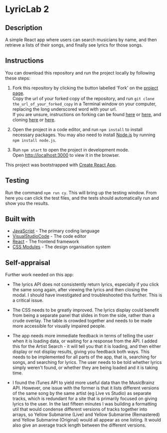 # LyricLab 2

## Description

A simple React app where users can search musicians by name, and then retrieve a lists of their songs, and finally see lyrics for those songs.

## Instructions

You can download this repository and run the project locally by following these steps:

1. Fork this repository by clicking the button labelled 'Fork' on the [project page](https://github.com/chicorycolumn/lyriclab.git).
   <br/>
   Copy the url of your forked copy of the repository, and run `git clone the_url_of_your_forked_copy` in a Terminal window on your computer, replacing the long underscored word with your url.
   <br/>
   If you are unsure, instructions on forking can be found [here](https://guides.github.com/activities/forking/) or [here](https://www.toolsqa.com/git/git-fork/), and cloning [here](https://www.wikihow.com/Clone-a-Repository-on-Github) or [here](https://www.howtogeek.com/451360/how-to-clone-a-github-repository/).

2. Open the project in a code editor, and run `npm install` to install necessary packages. You may also need to install [Node.js](https://nodejs.org/en/) by running `npm install node.js`.

3. Run `npm start` to open the project in development mode.
   <br/>
   Open [http://localhost:3000](http://localhost:3000) to view it in the browser.

This project was bootstrapped with [Create React App](https://github.com/facebook/create-react-app).

## Testing

Run the command `npm run cy`. This will bring up the testing window. From here you can click the test files, and the tests should automatically run and show you the results.

## Built with

- [JavaScript](https://www.javascript.com/) - The primary coding language
- [VisualStudioCode](https://code.visualstudio.com/) - The code editor
- [React](https://reactjs.org/) - The frontend framework
- [CSS Modules](https://github.com/css-modules/css-modules) - The design organisation system

## Self-appraisal

Further work needed on this app:

- The lyrics API does not consistently return lyrics, especially if you click the same song again, after viewing the lyrics and then closing the modal. I should have investigated and troubleshooted this further. This is a critical issue.

- The CSS needs to be greatly improved. The lyrics display could benefit from being a separate panel that slides in from the side, rather than a crude overlay. The table is crowded together and needs to be made more accessible for visually impaired people.

- The app needs more immediate feedback in terms of telling the user when it is loading data, or waiting for a response from the API. I added this for the Artist Search - it will tell you that it is loading, and then either display or not display results, giving you feedback both ways. This needs to be implemented for all parts of the app, that is, searching for songs, and searching for lyrics. The user needs to be told whether lyrics simply weren't found, or whether they are being loaded and it is taking time.

- I found the iTunes API to yield more useful data than the MusicBrainz API. However, one issue with the former is that it lists different versions of the same song by the same artist (eg Live vs Studio) as separate tracks, which is redundant for a site that is primarily focused on giving lyrics to the user. In the last fifteen minutes I was building a formatting util that would condense different versions of tracks together into arrays, so Yellow Submarine (Live) and Yellow Submarine (Remastered) and Yellow Submarine (Original) would all appear as one listing. It would also give an average track length between the different versions.
